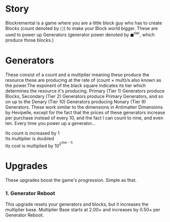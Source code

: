 # Story
Blockremental is a game where you are a little block guy who has to create Blocks (count denoted by ◻) to make your Block world bigger. These are used to power up Generators (generator power denoted by ◼<sup>tier</sup>, which produce those blocks.)

# Generators
These consist of a count and a multiplier meaning these produce the resource these are producing at the rate of (count × mult)/s also known as the power.The exponent of the black square indicates its tier which determines the resource it's producing. Primary (Tier 1)
Generators produce Blocks, Secondary (Tier 2) Generators produce Primary Generators, and so on up to the Denary (Tier 10) Generators producing Nonary (Tier 9) Generators. These work similar to the dimensions in Antimatter Dimensions by Hevipelle, except for the fact
that the prices of these generators increase per purchase instead of every 10, and the fact I can count to nine, and even ten. Every time you power up a generator...

Its count is increased by 1 <br>
Its multiplier is doubled <br>
Its cost is multiplied by 10<sup>2<sup>(tier - 1)</sup><sup>

# Upgrades
These upgrades boost the game's progression. Simple as that.

### 1. Generator Reboot
This upgrade resets your generators and blocks, but it increases the multiplier base. Multiplier Base starts at 2.00× and increases by 0.50× per Generator Reboot.
